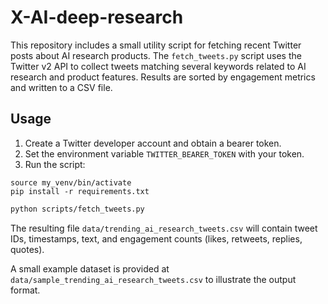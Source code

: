 # X-AI-deep-research

This repository includes a small utility script for fetching recent
Twitter posts about AI research products. The `fetch_tweets.py` script
uses the Twitter v2 API to collect tweets matching several keywords
related to AI research and product features. Results are sorted by
engagement metrics and written to a CSV file.

## Usage

1. Create a Twitter developer account and obtain a bearer token.
2. Set the environment variable `TWITTER_BEARER_TOKEN` with your token.
3. Run the script:

```
source my_venv/bin/activate
pip install -r requirements.txt
```

```bash
python scripts/fetch_tweets.py
```

The resulting file `data/trending_ai_research_tweets.csv` will contain
tweet IDs, timestamps, text, and engagement counts (likes, retweets,
replies, quotes).

A small example dataset is provided at
`data/sample_trending_ai_research_tweets.csv` to illustrate the output
format.
